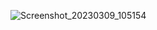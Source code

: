 ![Screenshot_20230309_105154](https://user-images.githubusercontent.com/112836053/224106620-c9143078-11d2-4924-a81a-04232c14cacc.png)
